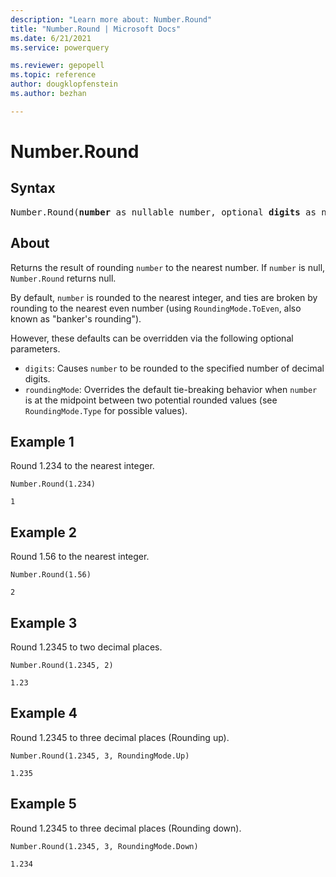 ```yaml
---
description: "Learn more about: Number.Round"
title: "Number.Round | Microsoft Docs"
ms.date: 6/21/2021
ms.service: powerquery

ms.reviewer: gepopell
ms.topic: reference
author: dougklopfenstein
ms.author: bezhan

---
```

# Number.Round

## Syntax

<pre>
Number.Round(<b>number</b> as nullable number, optional <b>digits</b> as nullable number, optional <b>roundingMode</b> as nullable number) as nullable number
</pre>
  
## About  

Returns the result of rounding `number` to the nearest number. If `number` is null, `Number.Round` returns null.

By default, `number` is rounded to the nearest integer, and ties are broken by rounding to the nearest even number (using `RoundingMode.ToEven`, also known as "banker's rounding").

However, these defaults can be overridden via the following optional parameters.

* `digits`: Causes `number` to be rounded to the specified number of decimal digits.
* `roundingMode`: Overrides the default tie-breaking behavior when `number` is at the midpoint between two potential rounded values (see `RoundingMode.Type` for possible values).

## Example 1
Round 1.234 to the nearest integer.

```powerquery-m
Number.Round(1.234)
```

`1`

## Example 2
Round 1.56 to the nearest integer.

```powerquery-m
Number.Round(1.56)
```

`2`

## Example 3
Round 1.2345 to two decimal places.

```powerquery-m
Number.Round(1.2345, 2)
```

`1.23`

## Example 4
Round 1.2345 to three decimal places (Rounding up).

```powerquery-m
Number.Round(1.2345, 3, RoundingMode.Up)
```

`1.235`

## Example 5
Round 1.2345 to three decimal places (Rounding down).

```powerquery-m
Number.Round(1.2345, 3, RoundingMode.Down)
```

`1.234`
